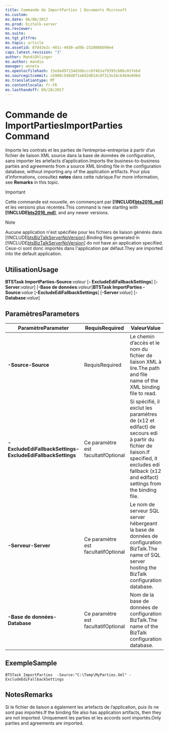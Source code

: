```yaml
---
title: Commande de ImportParties | Documents Microsoft
ms.custom: 
ms.date: 06/08/2017
ms.prod: biztalk-server
ms.reviewer: 
ms.suite: 
ms.tgt_pltfrm: 
ms.topic: article
ms.assetid: 87d43e2c-401c-4450-ad9b-2528086b99e4
caps.latest.revision: "3"
author: MandiOhlinger
ms.author: mandia
manager: anneta
ms.openlocfilehash: 15edad97134d3dbccc6f4b1af9395cb0bc01febd
ms.sourcegitcommit: cb908c540d8f1a692d01dc8f313e16cb4b4e696d
ms.translationtype: MT
ms.contentlocale: fr-FR
ms.lasthandoff: 09/20/2017
---
```

# <a name="importparties-command"></a><span data-ttu-id="c837b-102">Commande de ImportParties</span><span class="sxs-lookup"><span data-stu-id="c837b-102">ImportParties Command</span></span>
<span data-ttu-id="c837b-103">Importe les contrats et les parties de l’entreprise-entreprise à partir d’un fichier de liaison XML source dans la base de données de configuration, sans importer les artefacts d’application.</span><span class="sxs-lookup"><span data-stu-id="c837b-103">Imports the business-to-business parties and agreements from a source XML binding file in the configuration database, without importing any of the application artifacts.</span></span> <span data-ttu-id="c837b-104">Pour plus d’informations, consultez **notes** dans cette rubrique.</span><span class="sxs-lookup"><span data-stu-id="c837b-104">For more information, see **Remarks** in this topic.</span></span>  

> [!IMPORTANT]
> <span data-ttu-id="c837b-105">Cette commande est nouvelle, en commençant par  **[!INCLUDE[bts2016_md](../includes/bts2016-md.md)]** et les versions plus récentes.</span><span class="sxs-lookup"><span data-stu-id="c837b-105">This command is new starting with **[!INCLUDE[bts2016_md](../includes/bts2016-md.md)]**, and any newer versions.</span></span>
  
> [!NOTE]
>  <span data-ttu-id="c837b-106">Aucune application n'est spécifiée pour les fichiers de liaison générés dans [!INCLUDE[btsBizTalkServerNoVersion](../includes/btsbiztalkservernoversion-md.md)].</span><span class="sxs-lookup"><span data-stu-id="c837b-106">Binding files generated in [!INCLUDE[btsBizTalkServerNoVersion](../includes/btsbiztalkservernoversion-md.md)] do not have an application specified.</span></span> <span data-ttu-id="c837b-107">Ceux-ci sont donc importés dans l'application par défaut.</span><span class="sxs-lookup"><span data-stu-id="c837b-107">They are imported into the default application.</span></span>  
  
## <a name="usage"></a><span data-ttu-id="c837b-108">Utilisation</span><span class="sxs-lookup"><span data-stu-id="c837b-108">Usage</span></span>  
  <span data-ttu-id="c837b-109">**BTSTask ImportParties-Source**:*valeur* [**- ExcludeEdiFallbackSettings**] [**-Server**:*valeur*] [**-Base de données**:*valeur*]</span><span class="sxs-lookup"><span data-stu-id="c837b-109">**BTSTask ImportParties -Source**:*value* [**-ExcludeEdiFallbackSettings**] [**-Server**:*value*] [**-Database**:*value*]</span></span>
  
## <a name="parameters"></a><span data-ttu-id="c837b-110">Paramètres</span><span class="sxs-lookup"><span data-stu-id="c837b-110">Parameters</span></span>  
  
|<span data-ttu-id="c837b-111">Paramètre</span><span class="sxs-lookup"><span data-stu-id="c837b-111">Parameter</span></span>|<span data-ttu-id="c837b-112">Requis</span><span class="sxs-lookup"><span data-stu-id="c837b-112">Required</span></span>|<span data-ttu-id="c837b-113">Valeur</span><span class="sxs-lookup"><span data-stu-id="c837b-113">Value</span></span>|  
|---|---|---|  
|<span data-ttu-id="c837b-114">**-Source**</span><span class="sxs-lookup"><span data-stu-id="c837b-114">**-Source**</span></span> | <span data-ttu-id="c837b-115">Requis</span><span class="sxs-lookup"><span data-stu-id="c837b-115">Required</span></span> | <span data-ttu-id="c837b-116">Le chemin d’accès et le nom du fichier de liaison XML à lire.</span><span class="sxs-lookup"><span data-stu-id="c837b-116">The path and file name of the XML binding file to read.</span></span>|
|<span data-ttu-id="c837b-117">**-ExcludeEdiFallbackSettings**</span><span class="sxs-lookup"><span data-stu-id="c837b-117">**-ExcludeEdiFallbackSettings**</span></span> | <span data-ttu-id="c837b-118">Ce paramètre est facultatif</span><span class="sxs-lookup"><span data-stu-id="c837b-118">Optional</span></span> | <span data-ttu-id="c837b-119">Si spécifié, il exclut les paramètres de (x12 et edifact) de secours edi à partir du fichier de liaison.</span><span class="sxs-lookup"><span data-stu-id="c837b-119">If specified, it excludes edi fallback (x12 and edifact) settings from the binding file.</span></span>  |
| <span data-ttu-id="c837b-120">**-Serveur**</span><span class="sxs-lookup"><span data-stu-id="c837b-120">**-Server**</span></span> | <span data-ttu-id="c837b-121">Ce paramètre est facultatif</span><span class="sxs-lookup"><span data-stu-id="c837b-121">Optional</span></span> | <span data-ttu-id="c837b-122">Le nom de serveur SQL server hébergeant la base de données de configuration BizTalk.</span><span class="sxs-lookup"><span data-stu-id="c837b-122">The name of SQL server hosting the BizTalk configuration database.</span></span> |
| <span data-ttu-id="c837b-123">**-Base de données**</span><span class="sxs-lookup"><span data-stu-id="c837b-123">**-Database**</span></span> | <span data-ttu-id="c837b-124">Ce paramètre est facultatif</span><span class="sxs-lookup"><span data-stu-id="c837b-124">Optional</span></span> | <span data-ttu-id="c837b-125">Nom de la base de données de configuration BizTalk.</span><span class="sxs-lookup"><span data-stu-id="c837b-125">The name of the BizTalk configuration database.</span></span> |

## <a name="sample"></a><span data-ttu-id="c837b-126">Exemple</span><span class="sxs-lookup"><span data-stu-id="c837b-126">Sample</span></span>
  `BTSTask ImportParties  -Source:"C:\Temp\MyParties.Xml" -ExcludeEdiFallbackSettings`

## <a name="remarks"></a><span data-ttu-id="c837b-127">Notes</span><span class="sxs-lookup"><span data-stu-id="c837b-127">Remarks</span></span>
<span data-ttu-id="c837b-128">Si le fichier de liaison a également les artefacts de l’application, puis ils ne sont pas importés.</span><span class="sxs-lookup"><span data-stu-id="c837b-128">If the binding file also has application artifacts, then they are not imported.</span></span> <span data-ttu-id="c837b-129">Uniquement les parties et les accords sont importés.</span><span class="sxs-lookup"><span data-stu-id="c837b-129">Only parties and agreements are imported.</span></span>